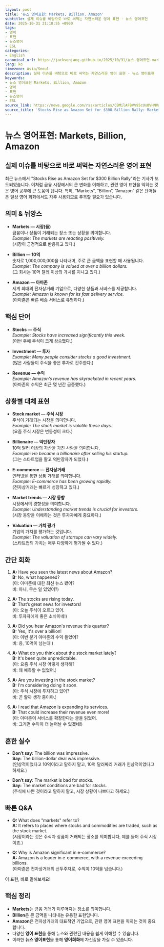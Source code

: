 ```yaml
---
layout: post
title: '뉴스 영어표현: Markets, Billion, Amazon'
subtitle: 실제 이슈를 바탕으로 바로 써먹는 자연스러운 영어 표현 · 뉴스 영어표현
date: 2025-10-31 21:18:55 +0900
tags:
- 영어
- 표현
- 뉴스영어
- ESL
categories:
- English
canonical_url: https://jacksonjang.github.io/2025/10/31/뉴스-영어표현-markets-billion-amazon/
lang: ko
timezone: Asia/Seoul
description: 실제 이슈를 바탕으로 바로 써먹는 자연스러운 영어 표현 · 뉴스 영어표현
keywords:
- 뉴스 영어표현 Markets, Billion, Amazon
- 영어
- 표현
- 뉴스영어
- ESL
source_link: https://news.google.com/rss/articles/CBMilAFBVV95cUxOVHNVaU9vT2hVZXZ5Vk96UDdxV1J6bXZ6aS1ZRmZUcGVCbzRfN0xadXA4d3NnWkl1amtIZFVqQ1Q4WHBGN3lwUWdnaTFyOWROSjBHU25taUtYZmpYbk1aRjVBNF81OVRaQWxCS2g3WHVQQ3Q3eUJ3RFVPVFZSZ0RLMHFEZ0FiRFpxRzJ1bzNUWXBNQnlL?oc=5
source_title: 'Stocks Rise as Amazon Set for $300 Billion Rally: Markets Wrap'
---
```


# 뉴스 영어표현: Markets, Billion, Amazon
## 실제 이슈를 바탕으로 바로 써먹는 자연스러운 영어 표현

최근 뉴스에서 "Stocks Rise as Amazon Set for $300 Billion Rally"라는 기사가 보도되었습니다. 이처럼 금융 시장에서의 큰 변화를 이해하고, 관련 영어 표현을 익히는 것은 영어 공부에 큰 도움이 됩니다. 특히, “Markets”, “Billion”, “Amazon” 같은 단어들은 일상 영어 회화에서도 자주 사용되므로 주목할 필요가 있습니다.

## 의미 & 뉘앙스

- **Markets — 시장(들)**  
  금융이나 상품이 거래되는 장소 또는 상황을 의미합니다.  
  *Example: The markets are reacting positively.*  
  (시장이 긍정적으로 반응하고 있다.)

- **Billion — 10억**  
  숫자로 1,000,000,000을 나타내며, 주로 큰 금액을 표현할 때 사용됩니다.  
  *Example: The company is valued at over a billion dollars.*  
  (그 회사는 10억 달러 이상의 가치를 지니고 있다.)

- **Amazon — 아마존**  
  세계 최대의 전자상거래 기업으로, 다양한 상품과 서비스를 제공합니다.  
  *Example: Amazon is known for its fast delivery service.*  
  (아마존은 빠른 배송 서비스로 유명하다.)

## 핵심 단어

- **Stocks — 주식**  
  *Example: Stocks have increased significantly this week.*  
  (이번 주에 주식이 크게 상승했다.)

- **Investment — 투자**  
  *Example: Many people consider stocks a good investment.*  
  (많은 사람들이 주식을 좋은 투자로 간주한다.)

- **Revenue — 수익**  
  *Example: Amazon’s revenue has skyrocketed in recent years.*  
  (아마존의 수익은 최근 몇 년간 급증했다.)

## 상황별 대체 표현

- **Stock market — 주식 시장**  
  주식이 거래되는 시장을 의미합니다.  
  *Example: The stock market is volatile these days.*  
  (요즘 주식 시장은 변동성이 크다.)

- **Billionaire — 억만장자**  
  10억 달러 이상의 자산을 가진 사람을 의미합니다.  
  *Example: He became a billionaire after selling his startup.*  
  (그는 스타트업을 팔고 억만장자가 되었다.)

- **E-commerce — 전자상거래**  
  인터넷을 통한 상품 거래를 의미합니다.  
  *Example: E-commerce has been growing rapidly.*  
  (전자상거래는 빠르게 성장하고 있다.)

- **Market trends — 시장 동향**  
  시장에서의 경향성을 의미합니다.  
  *Example: Understanding market trends is crucial for investors.*  
  (시장 동향을 이해하는 것은 투자자에게 중요하다.)

- **Valuation — 가치 평가**  
  기업의 가치를 평가하는 것입니다.  
  *Example: The valuation of startups can vary widely.*  
  (스타트업의 가치는 매우 다양하게 평가될 수 있다.)

## 간단 회화

1. **A:** Have you seen the latest news about Amazon?  
   **B:** No, what happened?  
   (아: 아마존에 대한 최신 뉴스 봤어?  
   비: 아니, 무슨 일 있었어?)

2. **A:** The stocks are rising today.  
   **B:** That’s great news for investors!  
   (아: 오늘 주식이 오르고 있어.  
   비: 투자자에게 좋은 소식이네!)

3. **A:** Did you hear Amazon's revenue this quarter?  
   **B:** Yes, it's over a billion!  
   (아: 이번 분기 아마존의 수익 들었어?  
   비: 응, 10억이 넘는대!)

4. **A:** What do you think about the stock market lately?  
   **B:** It's been quite unpredictable.  
   (아: 요즘 주식 시장 어떻게 생각해?  
   비: 꽤 예측할 수 없었어.)

5. **A:** Are you investing in the stock market?  
   **B:** I'm considering doing it soon.  
   (아: 주식 시장에 투자하고 있어?  
   비: 곧 할까 생각 중이야.)

6. **A:** I read that Amazon is expanding its services.  
   **B:** That could increase their revenue even more!  
   (아: 아마존이 서비스를 확장한다는 글을 읽었어.  
   비: 그거면 수익이 더 늘어날 수 있겠네!)

## 흔한 실수

- **Don’t say:** The billion was impressive.  
  **Say:** The billion-dollar deal was impressive.  
  (인상적이었다고 10억이라고 말하지 말고, 10억 달러짜리 거래가 인상적이었다고 하세요.)

- **Don’t say:** The market is bad for stocks.  
  **Say:** The market conditions are bad for stocks.  
  (주식에 나쁜 것이라고 말하지 말고, 시장 상황이 나쁘다고 하세요.)

## 빠른 Q&A

- **Q:** What does "markets" refer to?  
  **A:** It refers to places where stocks and commodities are traded, such as the stock market.  
  (시장이라는 것은 주식과 상품이 거래되는 장소를 의미합니다, 예를 들어 주식 시장이죠.)

- **Q:** Why is Amazon significant in e-commerce?  
  **A:** Amazon is a leader in e-commerce, with a revenue exceeding billions.  
  (아마존은 전자상거래의 선두주자로, 수익이 10억을 넘습니다.)

이 표현, 바로 말해보세요!

## 핵심 정리

- **Markets**는 금융 거래가 이루어지는 장소를 의미합니다.
- **Billion**은 큰 금액을 나타내는 유용한 표현입니다.
- **Amazon**은 전자상거래의 대표적인 기업으로, 관련 영어 표현을 익히는 것이 중요합니다.
- 다양한 **영어 표현**을 통해 뉴스와 관련된 내용을 쉽게 이해할 수 있습니다.
- 이러한 **뉴스 영어표현**을 통해 **영어회화**에 자신감을 가질 수 있습니다.